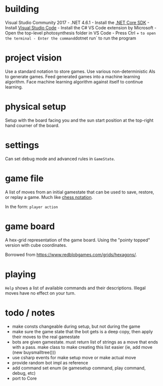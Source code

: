 # building
Visual Studio Community 2017 - .NET 4.6.1
	- Install the [.NET Core SDK](https://www.microsoft.com/net/learn/get-started/windows)
	- Install [Visual Studio Code](https://code.visualstudio.com/)
	- Install the C# VS Code extension by Microsoft
	- Open the top-level photosynthesis folder in VS Code
	- Press Ctrl + ` to open the terminal
	- Enter the command `dotnet run` to run the program

# project vision
Use a standard notation to store games. Use various non-deterministic AIs to generate games. Feed generated games into a machine learning algorithm. Face machine learning algorithm against itself to continue learning.

# physical setup
Setup with the board facing you and the sun start position at the top-right hand courner of the board.

# settings
Can set debug mode and advanced rules in `GameState`.

# game file
A list of moves from an initial gamestate that can be used to save, restore, or replay a game. Much like [chess notation](https://en.wikipedia.org/wiki/Chess_notation).

In the form:
`player action`

# game board
A hex-grid representation of the game board. Using the "pointy topped" version with cube coordinates.

Borrowed from https://www.redblobgames.com/grids/hexagons/.

# playing
`Help` shows a list of available commands and their descriptions.
Illegal moves have no effect on your turn.

# todo / notes
- make consts changeable during setup, but not during the game
- make sure the game state that the bot gets is a deep copy, then apply their moves to the real gamestate
- bots are given gamestate. must return list of strings as a move that ends with a pass. make class to make creating this list easier (ie, add move (new buysmalltree()))
- use csharp events for make setup move or make actual move
- provide random bot impl as reference
- add command set enum (ie gamesetup command, play command, debug, etc)
- port to Core

